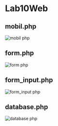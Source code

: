 # Lab10Web

## mobil.php
![mobil php](https://github.com/Muhamad-Raehan/Lab10Web/assets/116246238/57421dbd-65e0-4615-905a-4ea8ae218d06)

## form.php
![form php](https://github.com/Muhamad-Raehan/Lab10Web/assets/116246238/ed505ef9-3038-4362-b508-342817f5d21f)

## form_input.php
![form_input php](https://github.com/Muhamad-Raehan/Lab10Web/assets/116246238/21cd03bf-724b-496d-ac44-a84d6f840939)

## database.php
![database php](https://github.com/Muhamad-Raehan/Lab10Web/assets/116246238/ba82c4df-5326-4c43-bcb3-fcd5b8d1a441)
